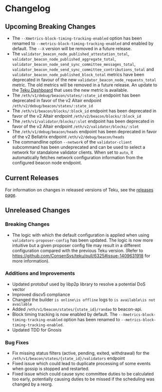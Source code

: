 # Changelog

## Upcoming Breaking Changes
- The `--Xmetrics-block-timing-tracking-enabled` option has been renamed to `--metrics-block-timing-tracking-enabled` and enabled by default. The `--X` version will be removed in a future release. 
- The `validator_beacon_node_published_attestation_total`, `validator_beacon_node_published_aggregate_total`,
  `validator_beacon_node_send_sync_committee_messages_total`, `validator_beacon_node_send_sync_committee_contributions_total`
  and `validator_beacon_node_published_block_total` metrics have been deprecated in favour of the new `validator_beacon_node_requests_total` metric.
  The old metrics will be removed in a future release. An update to the [Teku Dashboard](https://grafana.com/grafana/dashboards/13457) that uses the new metric is available.
- The `/eth/v1/debug/beacon/states/:state_id` endpoint has been deprecated in favor of the v2 Altair endpoint `/eth/v2/debug/beacon/states/:state_id`
- The `/eth/v1/beacon/blocks/:block_id` endpoint has been deprecated in favor of the v2 Altair endpoint `/eth/v2/beacon/blocks/:block_id`
- The `/eth/v1/validator/blocks/:slot` endpoint has been deprecated in favor of the v2 Altair endpoint `/eth/v2/validator/blocks/:slot`
- The `/eth/v1/debug/beacon/heads` endpoint has been deprecated in favor of the v2 Bellatrix endpoint `/eth/v2/debug/beacon/heads`
- The commandline option `--network` of the `validator-client` subcommand has been undeprecated and can be used to select a network for standalone validator clients. When set to `auto`, it automatically
  fetches network configuration information from the configured beacon node endpoint.

## Current Releases
For information on changes in released versions of Teku, see the [releases page](https://github.com/ConsenSys/teku/releases).

## Unreleased Changes

### Breaking Changes
- The logic with which the default configuration is applied when using `validators-proposer-config` has been updated.
  The logic is now more intuitive but a given proposer config file may result in a different configuration compared with the previous Teku version.
  (Refer to https://github.com/ConsenSys/teku/pull/6325#issue-1409631918 for more information).  

### Additions and Improvements
 - Updated protobuf used by libp2p library to resolve a potential DoS vector
 - Improved discv5 compliance
 - Changed the builder `is online\is offline` logs to `is available\is not available`
 - Added `/eth/v1/beacon/states/{state_id}/randao` to beacon-api.
 - Block timing tracking is now enabled by default. The `--Xmetrics-block-timing-tracking-enabled` option has been renamed to `--metrics-block-timing-tracking-enabled`.
-  Updated TDD for Gnosis

### Bug Fixes
 - Fix missing status filters (active, pending, exited, withdrawal) for the `/eth/v1/beacon/states/{state_id}/validators` endpoint
 - Fixed issue which could lead to duplicate processing of some events when gossip is stopped and restarted.
 - Fixed issue which could cause sync committee duties to be calculated too early, potentially causing duties to be missed if the scheduling was changed by a reorg.